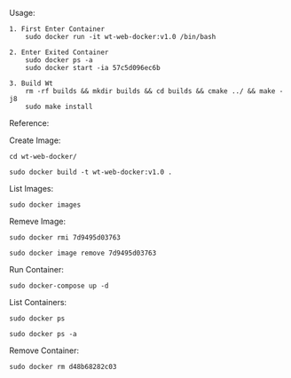 Usage:

	1. First Enter Container
		sudo docker run -it wt-web-docker:v1.0 /bin/bash

	2. Enter Exited Container
		sudo docker ps -a
		sudo docker start -ia 57c5d096ec6b

	3. Build Wt
		rm -rf builds && mkdir builds && cd builds && cmake ../ && make -j8
		sudo make install


Reference:

Create Image:

	cd wt-web-docker/

	sudo docker build -t wt-web-docker:v1.0 .

List Images:

	sudo docker images

Remeve Image:

	sudo docker rmi 7d9495d03763

	sudo docker image remove 7d9495d03763

Run Container:

	sudo docker-compose up -d

List Containers:

	sudo docker ps

	sudo docker ps -a

Remove Container:

	sudo docker rm d48b68282c03

